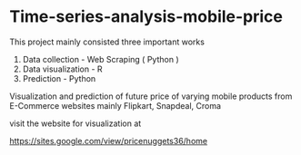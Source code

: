 # Time-series-analysis-mobile-price

This project mainly consisted three important works

1) Data collection - Web Scraping ( Python )
2) Data visualization - R
3) Prediction - Python 

Visualization and prediction of future price of varying mobile products from E-Commerce websites mainly Flipkart, Snapdeal, Croma 

visit the website for visualization at 


https://sites.google.com/view/pricenuggets36/home  

